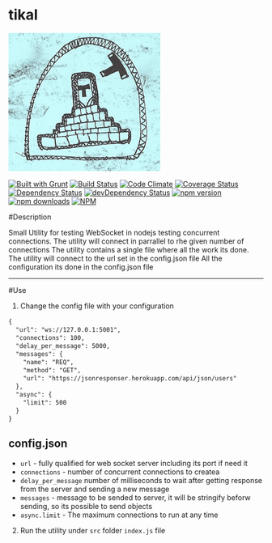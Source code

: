 # tikal
![image](logo.png)

[![Built with Grunt](https://cdn.gruntjs.com/builtwith.png)](http://gruntjs.com/)
[![Build Status](https://travis-ci.org/OmerHerera/tikal.svg?branch=master)](https://travis-ci.org/OmerHerera/tikal)
[![Code Climate](https://codeclimate.com/github/OmerHerera/tikal/badges/gpa.svg)](https://codeclimate.com/github/OmerHerera/tikal)
[![Coverage Status](https://coveralls.io/repos/OmerHerera/badges/badge.svg?branch=master)](https://coveralls.io/r/OmerHerera/badges?branch=master)
[![Dependency Status](https://david-dm.org/OmerHerera/tikal.svg?theme=shields.io)](https://david-dm.org/OmerHerera/tikal)
[![devDependency Status](https://david-dm.org/OmerHerera/tikal/dev-status.svg?theme=shields.io)](https://david-dm.org/OmerHerera/tikal#info=devDependencies)
[![npm version](https://badge.fury.io/js/tikal.svg)](http://badge.fury.io/js/tikal)
[![npm downloads](https://img.shields.io/npm/dm/tikal.svg)](https://img.shields.io/npm/dm/tikal.svg)
[![NPM](https://nodei.co/npm/tikal.png)](https://nodei.co/npm/tikal/)

#Description

Small Utility for testing WebSocket in nodejs testing concurrent connections.
The utility will connect in parrallel to rhe given number of connections
The utility contains a single file where all the work its done.
The utility will connect to the url set in the config.json file
All the configuration its done in the config.json file


* * *

#Use
1. Change the config file with your configuration

```
{
  "url": "ws://127.0.0.1:5001",
  "connections": 100,
  "delay_per_message": 5000,
  "messages": {
    "name": "REQ",
    "method": "GET",
    "url": "https://jsonresponser.herokuapp.com/api/json/users"
  },
  "async": {
    "limit": 500
  }
}
``` 

## config.json

- `url` - fully qualified for web socket server including its port if need it
- `connections` - number of concurrent connections to createa
- `delay_per_message` number of milliseconds to wait after getting response from the server and sending a new message
- `messages` - message to be sended to server, it will be stringify beforw sending, so its possible to send objects
- `async.limit` - The maximum connections to run at any time

2. Run the utility under ```src``` folder ```index.js``` file  
